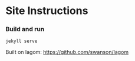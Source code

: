 # Site Instructions

### Build and run

```jekyll serve```

Built on lagom: https://github.com/swanson/lagom

